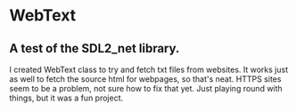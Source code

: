 # WebText
## A test of the SDL2_net library.
I created WebText class to try and fetch txt files from websites. 
It works just as well to fetch the source html for webpages, so that's neat.
HTTPS sites seem to be a problem, not sure how to fix that yet.
Just playing round with things, but it was a fun project.
